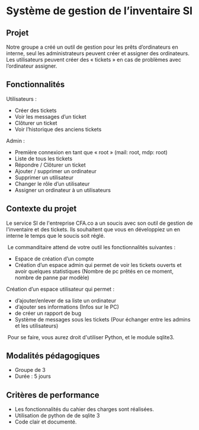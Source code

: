 # Système de gestion de l’inventaire SI

## Projet

Notre groupe a créé un outil de gestion pour les prêts d’ordinateurs en interne, seul les administrateurs peuvent créer et assigner des ordinateurs.
Les utilisateurs peuvent créer des « tickets » en cas de problèmes avec l’ordinateur assigner.


## Fonctionnalités

Utilisateurs :
- Créer des tickets
- Voir les messages d’un ticket
- Clôturer un ticket
- Voir l’historique des anciens tickets

Admin :
- Première connexion en tant que « root » (mail: root, mdp: root)
- Liste de tous les tickets
- Répondre / Clôturer un ticket
- Ajouter / supprimer un ordinateur
- Supprimer un utilisateur
- Changer le rôle d’un utilisateur
- Assigner un ordinateur à un utilisateurs


## Contexte du projet

Le service SI de l'entreprise CFA.co a un soucis avec son outil de gestion de l'inventaire et des tickets. Ils souhaitent que vous en développiez un en interne le temps que le soucis soit réglé.

​
Le commanditaire attend de votre outil les fonctionnalités suivantes :
- Espace de création d’un compte
- Création d’un espace admin qui permet de voir les tickets ouverts et avoir quelques statistiques (Nombre de pc prêtés en ce moment, nombre de panne par modèle)

Création d’un espace utilisateur qui permet :
- d’ajouter/enlever de sa liste un ordinateur
- d’ajouter ses informations (Infos sur le PC)
- de créer un rapport de bug
- Système de messages sous les tickets (Pour échanger entre les admins et les utilisateurs)

​
Pour se faire, vous aurez droit d'utiliser Python, et le module sqlite3.

## Modalités pédagogiques

- Groupe de 3
- Durée : 5 jours

## Critères de performance

- Les fonctionnalités du cahier des charges sont réalisées.
- Utilisation de python de de sqlite 3
- Code clair et documenté.
